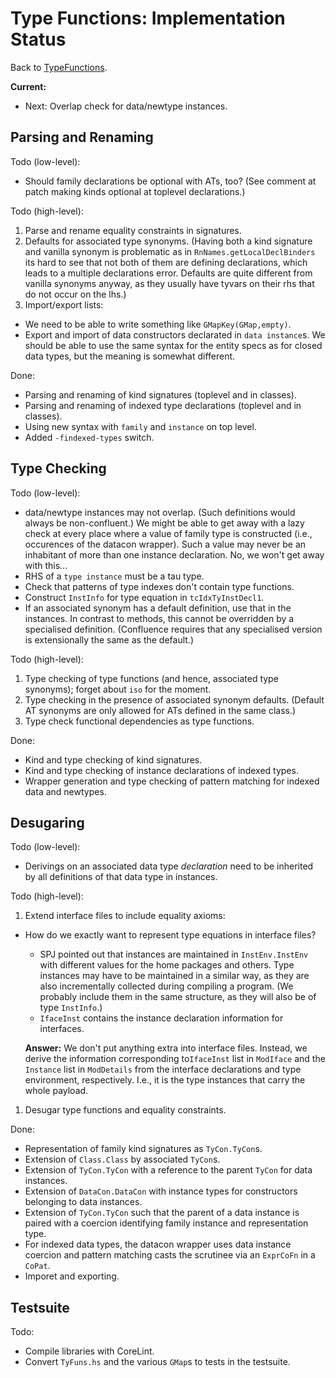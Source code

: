 # Type Functions: Implementation Status



Back to [TypeFunctions](type-functions).



**Current:** 


- Next: Overlap check for data/newtype instances.

## Parsing and Renaming



Todo (low-level):


- Should family declarations be optional with ATs, too?  (See comment at patch making kinds optional at toplevel declarations.)


Todo (high-level):


1. Parse and rename equality constraints in signatures.
1. Defaults for associated type synonyms.  (Having both a kind signature and vanilla synonym is problematic as in `RnNames.getLocalDeclBinders` its hard to see that not both of them are defining declarations, which leads to a multiple declarations error.  Defaults are quite different from vanilla synonyms anyway, as they usually have tyvars on their rhs that do not occur on the lhs.)
1. Import/export lists:

  - We need to be able to write something like `GMapKey(GMap,empty)`.
  - Export and import of data constructors declarated in `data instance`s.  We should be able to use the same syntax for the entity specs as for closed data types, but the meaning is somewhat different.


Done:


- Parsing and renaming of kind signatures (toplevel and in classes).
- Parsing and renaming of indexed type declarations (toplevel and in classes).
- Using new syntax with `family` and `instance` on top level.
- Added `-findexed-types` switch.

## Type Checking



Todo (low-level):


- data/newtype instances may not overlap.  (Such definitions would always be non-confluent.)  We might be able to get away with a lazy check at every place where a value of family type is constructed (i.e., occurences of the datacon wrapper).  Such a value may never be an inhabitant of more than one instance declaration.  No, we won't get away with this...
- RHS of a `type instance` must be a tau type.
- Check that patterns of type indexes don't contain type functions.
- Construct `InstInfo` for type equation in `tcIdxTyInstDecl1`.
- If an associated synonym has a default definition, use that in the instances.  In contrast to methods, this cannot be overridden by a specialised definition.  (Confluence requires that any specialised version is extensionally the same as the default.)


Todo (high-level):


1. Type checking of type functions (and hence, associated type synonyms); forget about `iso` for the moment.
1. Type checking in the presence of associated synonym defaults.  (Default AT synonyms are only allowed for ATs defined in the same class.)
1. Type check functional dependencies as type functions.


Done: 


- Kind and type checking of kind signatures.
- Kind and type checking of instance declarations of indexed types.
- Wrapper generation and type checking of pattern matching for indexed data and newtypes.

## Desugaring



Todo (low-level):


- Derivings on an associated data type *declaration* need to be inherited by all definitions of that data type in instances.


Todo (high-level):


1. Extend interface files to include equality axioms:

  - How do we exactly want to represent type equations in interface files?

    - SPJ pointed out that instances are maintained in `InstEnv.InstEnv` with different values for the home packages and others. Type instances may have to be maintained in a similar way, as they are also incrementally collected during compiling a program.  (We probably include them in the same structure, as they will also be of type `InstInfo`.)
    - `IfaceInst` contains the instance declaration information for interfaces.

    **Answer:** We don't put anything extra into interface files.  Instead, we derive the information corresponding to`IfaceInst` list in `ModIface` and the `Instance` list in `ModDetails` from the interface declarations and type environment, respectively.  I.e., it is the type instances that carry the whole payload.

1. Desugar type functions and equality constraints.


Done:


- Representation of family kind signatures as `TyCon.TyCon`s.
- Extension of `Class.Class` by associated `TyCon`s.
- Extension of `TyCon.TyCon` with a reference to the parent `TyCon` for data instances.
- Extension of `DataCon.DataCon` with instance types for constructors belonging to data instances.
- Extension of `TyCon.TyCon` such that the parent of a data instance is paired with a coercion identifying family instance and representation type.
- For indexed data types, the datacon wrapper uses data instance coercion and pattern matching casts the scrutinee via an `ExprCoFn` in a `CoPat`.
- Imporet and exporting.

## Testsuite



Todo:


- Compile libraries with CoreLint.
- Convert `TyFuns.hs` and the various `GMap`s to tests in the testsuite.
